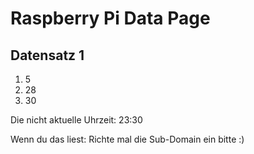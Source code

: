 
# Raspberry Pi Data Page
## Datensatz 1
1. 5
2. 28
3. 30

Die nicht aktuelle Uhrzeit: 23:30

Wenn du das liest: Richte mal die Sub-Domain ein bitte :)
    